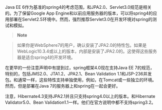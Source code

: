Java EE 6作为基准的spring4的考虑范围，和JPA2.0、Servlet3.0规范是相关的。为了保留Google App Engine和以前应用服务器的版本，可以将spring4的应用部署在Servlet2.5环境中。然而，强烈推荐Servlet3.0在开发环境对spring的测试和模拟。

>**Note**

>如果你是WebSphere7的用户，确认安装了JPA2.0的特性包。如果是WebLogic10.3.4或以上的版本，内部是安装了JPA2.0的。这使得这些服务器是适合spring4的开发环境。

在更早的一份注意声明中有提到过，spring框架4.0现在支持Java EE 7的规范，特别的，包括JMS2.0、JTA1.2、JPA2.1、Bean Validation 1.1和JSP-236并发包。和通常一样，这些特性支持单独使用，例如，在Tomcat或一些独立的环境。然而，但是部署在Java 7的服务器上和spring在一起会更好。

注意，Hibernate4.3支持JPA2.1并且只支持spring4.0以上的版本。和Hibernate Validator5.0、Bean Validation1.1一样。他们在官方说明中都不支持spring3.2。